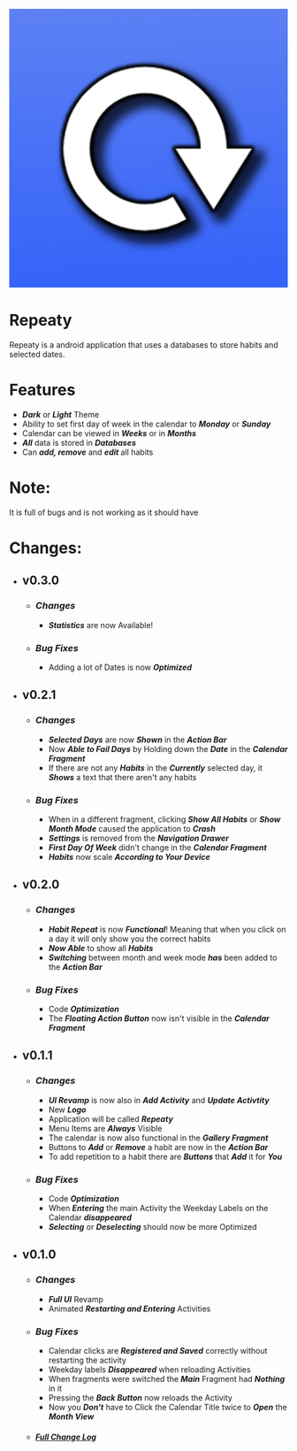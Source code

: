 ![App icon](https://github.com/PuckyEU/habit-manager/blob/3911828519e92642e7890235b339b39a03d14835/app/src/main/ic_launcher-playstore.png)

# Repeaty
Repeaty is a android application that uses a databases to store habits and selected dates.

# Features
- **_Dark_** or **_Light_** Theme
- Ability to set first day of week in the calendar to **_Monday_** or **_Sunday_**
- Calendar can be viewed in **_Weeks_** or in **_Months_**
- **_All_** data is stored in **_Databases_**
- Can **_add, remove_** and **_edit_** all habits

# Note:
It is full of bugs and is not working as it should have


# Changes:
- ## v0.3.0
     - ### **_Changes_**
       - **_Statistics_** are now Available!

    - ### **_Bug Fixes_**
       - Adding a lot of Dates is now **_Optimized_**

- ## v0.2.1
     - ### **_Changes_**
       - **_Selected Days_** are now **_Shown_** in the **_Action Bar_**
       - Now **_Able to Fail Days_** by Holding down the **_Date_** in the **_Calendar Fragment_**
       - If there are not any **_Habits_** in the **_Currently_** selected day, it **_Shows_** a text that there aren't any habits

    - ### **_Bug Fixes_**
       - When in a different fragment, clicking **_Show All Habits_** or **_Show Month Mode_** caused the application to **_Crash_**
       - **_Settings_** is removed from the **_Navigation Drawer_**
       - **_First Day Of Week_** didn't change in the **_Calendar Fragment_**
       - **_Habits_** now scale **_According to Your Device_**

- ## v0.2.0
     - ### **_Changes_**
       - **_Habit Repeat_** is now **_Functional_**! Meaning that when you click on a day it will only show you the correct habits
       - **_Now Able_** to show all **_Habits_**
       - **_Switching_** between month and week mode **_has_** been added to the **_Action Bar_**

    - ### **_Bug Fixes_**
       - Code **_Optimization_**
       - The **_Floating Action Button_** now isn't visible in the **_Calendar Fragment_**

- ## v0.1.1
     - ### **_Changes_**
       - **_UI Revamp_** is now also in **_Add Activity_** and **_Update Activtity_**
       - New **_Logo_**
       - Application will be called **_Repeaty_**
       - Menu Items are **_Always_** Visible
       - The calendar is now also functional in the **_Gallery Fragment_**
       - Buttons to **_Add_** or **_Remove_** a habit are now in the **_Action Bar_**
       - To add repetition to a habit there are **_Buttons_** that **_Add_** it for **_You_**

    - ### **_Bug Fixes_**
       - Code **_Optimization_**
       - When **_Entering_** the main Activity the Weekday Labels on the Calendar **_disappeared_**
       - **_Selecting_** or **_Deselecting_** should now be more Optimized

- ## v0.1.0
     - ### **_Changes_**
       - **_Full UI_** Revamp
       - Animated **_Restarting and Entering_** Activities

    - ### **_Bug Fixes_**
       - Calendar clicks are **_Registered and Saved_** correctly without restarting the activity
       - Weekday labels **_Disappeared_** when reloading Activities
       - When fragments were switched the **_Main_** Fragment had **_Nothing_** in it
       - Pressing the **_Back Button_** now reloads the Activity
       - Now you **_Don't_** have to Click the Calendar Title twice to **_Open_** the **_Month View_**


  - ##### [Full Change Log](CHANGELOG.md)
